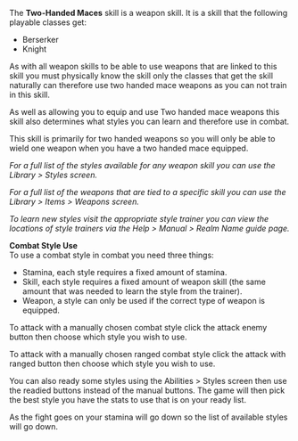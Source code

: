 ---
---
The **Two-Handed Maces** skill is a weapon skill. It is a skill that the following playable classes get:

*   Berserker
*   Knight

As with all weapon skills to be able to use weapons that are linked to this skill you must physically know the skill only the classes that get the skill naturally can therefore use two handed mace weapons as you can not train in this skill.

As well as allowing you to equip and use Two handed mace weapons this skill also determines what styles you can learn and therefore use in combat.

This skill is primarily for two handed weapons so you will only be able to wield one weapon when you have a two handed mace equipped.

_For a full list of the styles available for any weapon skill you can use the Library > Styles screen._

_For a full list of the weapons that are tied to a specific skill you can use the Library > Items > Weapons screen._

_To learn new styles visit the appropriate style trainer you can view the locations of style trainers via the Help > Manual > Realm Name guide page._

**Combat Style Use**  
To use a combat style in combat you need three things:

*   Stamina, each style requires a fixed amount of stamina.
*   Skill, each style requires a fixed amount of weapon skill (the same amount that was needed to learn the style from the trainer).
*   Weapon, a style can only be used if the correct type of weapon is equipped.

To attack with a manually chosen combat style click the attack enemy button then choose which style you wish to use.

To attack with a manually chosen ranged combat style click the attack with ranged button then choose which style you wish to use.

You can also ready some styles using the Abilities > Styles screen then use the readied buttons instead of the manual buttons. The game will then pick the best style you have the stats to use that is on your ready list.

As the fight goes on your stamina will go down so the list of available styles will go down.